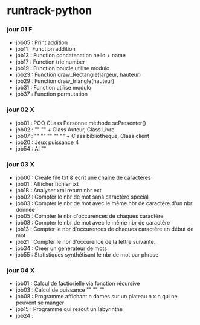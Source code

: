 # runtrack-python

### jour 01 F

- job05 : Print addition 
- job11 : Function addition
- job13 : Function concatenation hello + name
- job17 : Function trie number
- job19 : Function boucle utilise modulo 
- job23 : Function draw_Rectangle(largeur, hauteur)
- job29 : Function draw_triangle(hauteur)
- job31 : Function utilise modulo
- job37 : Function permutation

### jour 02 X

- job01 : POO CLass Personne méthode sePresenter()
- job02 : ""    ""    + Class Auteur, Class Livre
- job07 : ""    ""    ""      ""       "" + Class bibliotheque, Class client
- job20 : Jeux puissance 4 
- job54 : AI    "" 

### jour 03 X

- job00 : Create file txt & ecrit une chaine de caractères
- job01 : Afficher fichier txt
- job1B : Analyser xml return nbr ext
- job02 : Compter le nbr de mot sans caractère special
- job03 : Compter le nbr de mot avec le même nbr de caractère d'un nbr donnée
- job05 : Compter le nbr d'occurences de chaques caractère
- job08 : Compter le nbr de mot avec le même nbr de caractère
- job13 : Compter le nbr d'occurences de chaques caractère en début de mot
- job21 : Compter le nbr d'occurence de la lettre suivante.
- job34 : Creer un generateur de mots
- job55 : Statistiques synthétisant le nbr de mot par phrase
 
### jour 04 X

- job01 : Calcul de factiorielle via fonction récursive
- job03 : Calcul de puissance     ""    ""      ""
- job08 : Programme affichant n dames sur un plateau n x n qui ne peuvent se manger
- job15 : Programme qui resout un labyrinthe
- job24 : 


